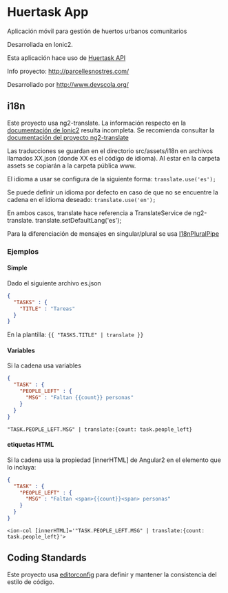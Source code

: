 # Huertask App #

Aplicación móvil para gestión de huertos urbanos comunitarios

Desarrollada en Ionic2.

Esta aplicación hace uso de [Huertask API](../api/README.md)

Info proyecto: http://parcellesnostres.com/ 

Desarrollado por http://www.devscola.org/


## i18n ##
Este proyecto usa ng2-translate. La información respecto en la [documentación de Ionic2](https://ionicframework.com/docs/v2/resources/ng2-translate/) resulta incompleta. Se recomienda consultar la [documentación del proyecto ng2-translate](https://github.com/ocombe/ng2-translate)

Las traducciones se guardan en el directorio src/assets/i18n en archivos llamados XX.json (donde XX es el código de idioma). Al estar en la carpeta assets se copiarán a la carpeta pública www.

El idioma a usar se configura de la siguiente forma: ```translate.use('es');```

Se puede definir un idioma por defecto en caso de que no se encuentre la cadena en el idioma deseado: ```translate.use('en');```

En ambos casos, translate hace referencia a TranslateService de ng2-translate.
translate.setDefaultLang('es');


Para la diferenciación de mensajes en singular/plural se usa [I18nPluralPipe](https://angular.io/docs/ts/latest/api/common/index/I18nPluralPipe-pipe.html)

### Ejemplos ###
#### Simple ####
Dado el siguiente archivo es.json
```json
{
  "TASKS" : {
    "TITLE" : "Tareas"
  }
}
```
En la plantilla: ```{{ "TASKS.TITLE" | translate }}```

#### Variables ####
Si la cadena usa variables

```json
{
  "TASK" : {
    "PEOPLE_LEFT" : {
      "MSG" : "Faltan {{count}} personas"
    }
  }
}
```
```"TASK.PEOPLE_LEFT.MSG" | translate:{count: task.people_left}```

#### etiquetas HTML ####
Si la cadena usa la propiedad [innerHTML] de Angular2 en el elemento que lo incluya:

```json
{
  "TASK" : {
    "PEOPLE_LEFT" : {
      "MSG" : "Faltan <span>{{count}}<span> personas"
    }
  }
}
```
```<ion-col [innerHTML]='"TASK.PEOPLE_LEFT.MSG" | translate:{count: task.people_left}'>```


## Coding Standards ##
Este proyecto usa [editorconfig](http://editorconfig.org) para definir y mantener la consistencia del estilo de código.
